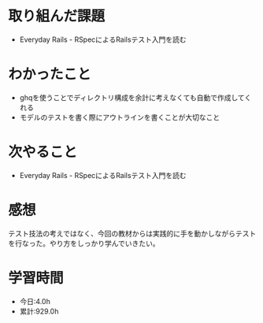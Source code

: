 # 取り組んだ課題
- Everyday Rails - RSpecによるRailsテスト入門を読む
# わかったこと
- ghqを使うことでディレクトリ構成を余計に考えなくても自動で作成してくれる
- モデルのテストを書く際にアウトラインを書くことが大切なこと
# 次やること
- Everyday Rails - RSpecによるRailsテスト入門を読む
# 感想
テスト技法の考えではなく、今回の教材からは実践的に手を動かしながらテストを行なった。やり方をしっかり学んでいきたい。
# 学習時間
- 今日:4.0h
- 累計:929.0h